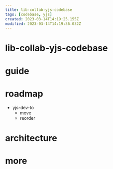 ```yaml
---
title: lib-collab-yjs-codebase
tags: [codebase, yjs]
created: 2023-03-14T14:19:25.155Z
modified: 2023-03-14T14:19:36.032Z
---
```


# lib-collab-yjs-codebase

# guide

# roadmap
- yjs-dev-to
  - move
  - reorder
# architecture

# more
